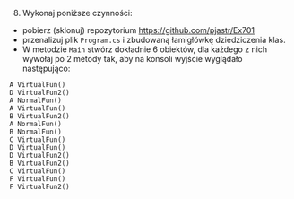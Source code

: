 8. Wykonaj poniższe czynności:
 * pobierz (sklonuj) repozytorium https://github.com/pjastr/Ex701
 * przenalizuj plik `Program.cs` i zbudowaną łamigłówkę dziedziczenia klas.
 * W metodzie `Main` stwórz dokładnie 6 obiektów, dla każdego z nich wywołaj po 2 metody tak, aby na konsoli wyjście wyglądało następująco:
 ```DOS
 A VirtualFun()
D VirtualFun2()
A NormalFun()
A VirtualFun()
B VirtualFun2()
A NormalFun()
B NormalFun()
C VirtualFun()
D VirtualFun()
D VirtualFun2()
B VirtualFun2()
C VirtualFun()
F VirtualFun()
F VirtualFun2()
```
